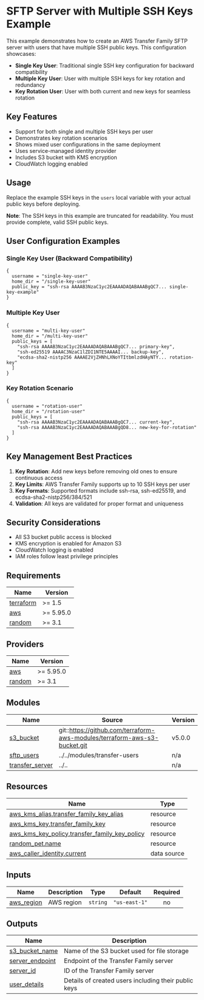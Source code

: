 # SFTP Server with Multiple SSH Keys Example

This example demonstrates how to create an AWS Transfer Family SFTP server with users that have multiple SSH public keys. This configuration showcases:

- **Single Key User**: Traditional single SSH key configuration for backward compatibility
- **Multiple Key User**: User with multiple SSH keys for key rotation and redundancy
- **Key Rotation User**: User with both current and new keys for seamless rotation

## Key Features

- Support for both single and multiple SSH keys per user
- Demonstrates key rotation scenarios
- Shows mixed user configurations in the same deployment
- Uses service-managed identity provider
- Includes S3 bucket with KMS encryption
- CloudWatch logging enabled

## Usage

Replace the example SSH keys in the `users` local variable with your actual public keys before deploying.

**Note**: The SSH keys in this example are truncated for readability. You must provide complete, valid SSH public keys.

## User Configuration Examples

### Single Key User (Backward Compatibility)
```hcl
{
  username = "single-key-user"
  home_dir = "/single-key-user"
  public_key = "ssh-rsa AAAAB3NzaC1yc2EAAAADAQABAAABgQC7... single-key-example"
}
```

### Multiple Key User
```hcl
{
  username = "multi-key-user"
  home_dir = "/multi-key-user"
  public_keys = [
    "ssh-rsa AAAAB3NzaC1yc2EAAAADAQABAAABgQC7... primary-key",
    "ssh-ed25519 AAAAC3NzaC1lZDI1NTE5AAAAI... backup-key",
    "ecdsa-sha2-nistp256 AAAAE2VjZHNhLXNoYTItbmlzdHAyNTY... rotation-key"
  ]
}
```

### Key Rotation Scenario
```hcl
{
  username = "rotation-user"
  home_dir = "/rotation-user"
  public_keys = [
    "ssh-rsa AAAAB3NzaC1yc2EAAAADAQABAAABgQC7... current-key",
    "ssh-rsa AAAAB3NzaC1yc2EAAAADAQABAAABgQD8... new-key-for-rotation"
  ]
}
```

## Key Management Best Practices

1. **Key Rotation**: Add new keys before removing old ones to ensure continuous access
2. **Key Limits**: AWS Transfer Family supports up to 10 SSH keys per user
3. **Key Formats**: Supported formats include ssh-rsa, ssh-ed25519, and ecdsa-sha2-nistp256/384/521
4. **Validation**: All keys are validated for proper format and uniqueness

## Security Considerations

- All S3 bucket public access is blocked
- KMS encryption is enabled for Amazon S3
- CloudWatch logging is enabled
- IAM roles follow least privilege principles

## Requirements

| Name | Version |
|------|---------|
| <a name="requirement_terraform"></a> [terraform](#requirement\_terraform) | >= 1.5 |
| <a name="requirement_aws"></a> [aws](#requirement\_aws) | >= 5.95.0 |
| <a name="requirement_random"></a> [random](#requirement\_random) | >= 3.1 |

## Providers

| Name | Version |
|------|---------|
| <a name="provider_aws"></a> [aws](#provider\_aws) | >= 5.95.0 |
| <a name="provider_random"></a> [random](#provider\_random) | >= 3.1 |

## Modules

| Name | Source | Version |
|------|--------|---------|
| <a name="module_s3_bucket"></a> [s3\_bucket](#module\_s3\_bucket) | git::https://github.com/terraform-aws-modules/terraform-aws-s3-bucket.git | v5.0.0 |
| <a name="module_sftp_users"></a> [sftp\_users](#module\_sftp\_users) | ../../modules/transfer-users | n/a |
| <a name="module_transfer_server"></a> [transfer\_server](#module\_transfer\_server) | ../.. | n/a |

## Resources

| Name | Type |
|------|------|
| [aws_kms_alias.transfer_family_key_alias](https://registry.terraform.io/providers/hashicorp/aws/latest/docs/resources/kms_alias) | resource |
| [aws_kms_key.transfer_family_key](https://registry.terraform.io/providers/hashicorp/aws/latest/docs/resources/kms_key) | resource |
| [aws_kms_key_policy.transfer_family_key_policy](https://registry.terraform.io/providers/hashicorp/aws/latest/docs/resources/kms_key_policy) | resource |
| [random_pet.name](https://registry.terraform.io/providers/hashicorp/random/latest/docs/resources/pet) | resource |
| [aws_caller_identity.current](https://registry.terraform.io/providers/hashicorp/aws/latest/docs/data-sources/caller_identity) | data source |

## Inputs

| Name | Description | Type | Default | Required |
|------|-------------|------|---------|:--------:|
| <a name="input_aws_region"></a> [aws\_region](#input\_aws\_region) | AWS region | `string` | `"us-east-1"` | no |

## Outputs

| Name | Description |
|------|-------------|
| <a name="output_s3_bucket_name"></a> [s3\_bucket\_name](#output\_s3\_bucket\_name) | Name of the S3 bucket used for file storage | 
| <a name="output_server_endpoint"></a> [server\_endpoint](#output\_server\_endpoint) | Endpoint of the Transfer Family server |
| <a name="output_server_id"></a> [server\_id](#output\_server\_id) | ID of the Transfer Family server |
| <a name="output_user_details"></a> [user\_details](#output\_user\_details) | Details of created users including their public keys |